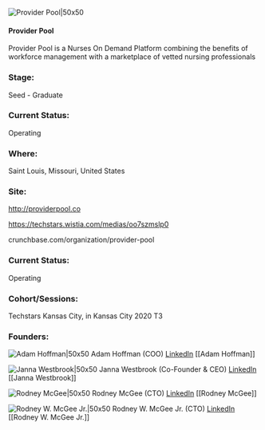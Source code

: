 

![Provider Pool|50x50](https://apimg.techstars.com/connect/images/image_files/5f2350eb34a60d2f0a000159/original/newnn.png)

#### Provider Pool
Provider Pool is a Nurses On Demand Platform combining the benefits of workforce management with a marketplace of vetted nursing professionals

### Stage: 
Seed - Graduate 

### Current Status: 
Operating

### Where:
Saint Louis, Missouri, United States

### Site:
http://providerpool.co

https://techstars.wistia.com/medias/oo7szmslp0

crunchbase.com/organization/provider-pool

### Current Status: 
Operating

### Cohort/Sessions: 
Techstars Kansas City, in Kansas City 2020 T3

### Founders: 

![Adam Hoffman|50x50](http://s3.amazonaws.com/ts-accel-connect-uploads/images/image_files/5edeaf1f34a60d100e000001/original/170417_dsr_howu_adam_hoffman_018.JPG) Adam Hoffman (COO) [LinkedIn](https://linkedin.com/in/adamjacobhoffman) [[Adam Hoffman]]

![Janna Westbrook|50x50](https://apimg.techstars.com/connect/images/image_files/5ecff2a934a60d7de9000050/original/F4CD16DC-81D4-4CBD-B1FE-47D0A61C7A96.jpeg) Janna Westbrook (Co-Founder & CEO) [LinkedIn](https://linkedin.com/in/jannawestbrook) [[Janna Westbrook]]

![Rodney McGee|50x50](https://apimg.techstars.com/connect/images/image_files/5ed2b114a36c1161a4000000/original/rodney.png) Rodney McGee (CTO) [LinkedIn](https://linkedin.com/in/rmcgee83) [[Rodney McGee]]

![Rodney W. McGee Jr.|50x50](https://f6s-public.s3.amazonaws.com/profiles/2324322_th2.jpg) Rodney W. McGee Jr. (CTO) [LinkedIn](https://linkedin.com/in/rmcgee83) [[Rodney W. McGee Jr.]]


